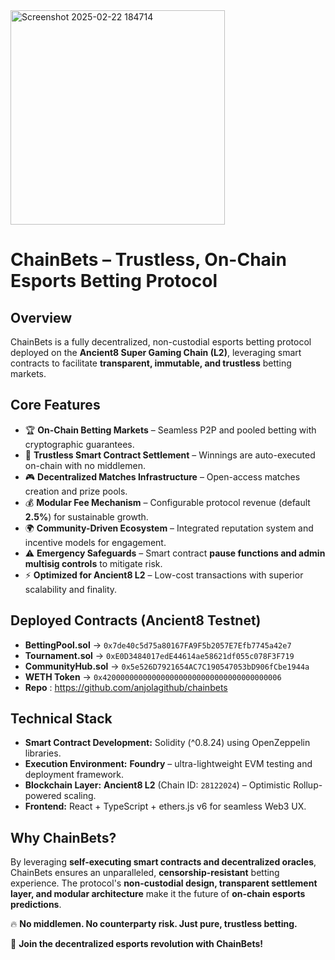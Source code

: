 <img width="343" alt="Screenshot 2025-02-22 184714" src="https://github.com/user-attachments/assets/1c890909-c8d1-42b0-8d87-75c7056afce6" />

# **ChainBets – Trustless, On-Chain Esports Betting Protocol**  

## **Overview**  
ChainBets is a fully decentralized, non-custodial esports betting protocol deployed on the **Ancient8 Super Gaming Chain (L2)**, leveraging smart contracts to facilitate **transparent, immutable, and trustless** betting markets.

## **Core Features**  
- 🏆 **On-Chain Betting Markets** – Seamless P2P and pooled betting with cryptographic guarantees.  
- 🔄 **Trustless Smart Contract Settlement** – Winnings are auto-executed on-chain with no middlemen.  
- 🎮 **Decentralized Matches Infrastructure** – Open-access matches creation and prize pools.  
- 💰 **Modular Fee Mechanism** – Configurable protocol revenue (default **2.5%**) for sustainable growth.  
- 🌍 **Community-Driven Ecosystem** – Integrated reputation system and incentive models for engagement.  
- ⚠️ **Emergency Safeguards** – Smart contract **pause functions and admin multisig controls** to mitigate risk.  
- ⚡ **Optimized for Ancient8 L2** – Low-cost transactions with superior scalability and finality.  

## **Deployed Contracts (Ancient8 Testnet)**  
- **BettingPool.sol** → `0x7de40c5d75a80167FA9F5b2057E7Efb7745a42e7`
- **Tournament.sol** → `0xE0D3484017edE44614ae58621df055c078F3F719`
- **CommunityHub.sol** → `0x5e526D7921654AC7C190547053bD906fCbe1944a`
- **WETH Token** → `0x4200000000000000000000000000000000000006`
- **Repo** : https://github.com/anjolagithub/chainbets

## **Technical Stack**  
- **Smart Contract Development:** Solidity (^0.8.24) using OpenZeppelin libraries.  
- **Execution Environment:** **Foundry** – ultra-lightweight EVM testing and deployment framework.  
- **Blockchain Layer:** **Ancient8 L2** (Chain ID: `28122024`) – Optimistic Rollup-powered scaling.  
- **Frontend:** React + TypeScript + ethers.js v6 for seamless Web3 UX.  

## **Why ChainBets?**  
By leveraging **self-executing smart contracts and decentralized oracles**, ChainBets ensures an unparalleled, **censorship-resistant** betting experience. The protocol's **non-custodial design, transparent settlement layer, and modular architecture** make it the future of **on-chain esports predictions**.  

🔥 **No middlemen. No counterparty risk. Just pure, trustless betting.**  

🚀 **Join the decentralized esports revolution with ChainBets!**  
